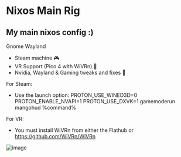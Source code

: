 # Nixos Main Rig
My main nixos config :)
--------------------
Gnome Wayland
* Steam machine 🎮
* VR Support (Pico 4 with WiVRn) 🥽
* Nvidia, Wayland & Gaming tweaks and fixes 🔧

For Steam:
- Use the launch option: PROTON_USE_WINED3D=0 PROTON_ENABLE_NVAPI=1 PROTON_USE_DXVK=1 gamemoderun mangohud %command%

For VR:
- You must install WiVRn from either the Flathub or https://github.com/WiVRn/WiVRn

![image](https://github.com/user-attachments/assets/d9972738-b73f-437b-bd12-4dc08cc4c5c0)
